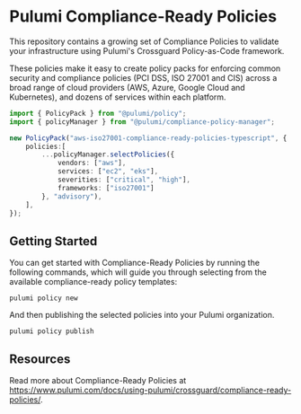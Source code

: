 # Pulumi Compliance-Ready Policies

This repository contains a growing set of Compliance Policies to validate your infrastructure using
Pulumi's Crossguard Policy-as-Code framework.

These policies make it easy to create policy packs for enforcing common security and compliance
policies (PCI DSS, ISO 27001 and CIS) across a broad range of cloud providers (AWS, Azure, Google Cloud
and Kubernetes), and dozens of services within each platform.

```ts
import { PolicyPack } from "@pulumi/policy";
import { policyManager } from "@pulumi/compliance-policy-manager";

new PolicyPack("aws-iso27001-compliance-ready-policies-typescript", {
    policies:[
        ...policyManager.selectPolicies({
            vendors: ["aws"],
            services: ["ec2", "eks"],
            severities: ["critical", "high"],
            frameworks: ["iso27001"]
        }, "advisory"),
    ],
});
```

## Getting Started

You can get started with Compliance-Ready Policies by running the following commands, which will guide
you through selecting from the available compliance-ready policy templates:

```shell
pulumi policy new
```

And then publishing the selected policies into your Pulumi organization.

```shell
pulumi policy publish
```

## Resources

Read more about Compliance-Ready Policies at <https://www.pulumi.com/docs/using-pulumi/crossguard/compliance-ready-policies/>.
